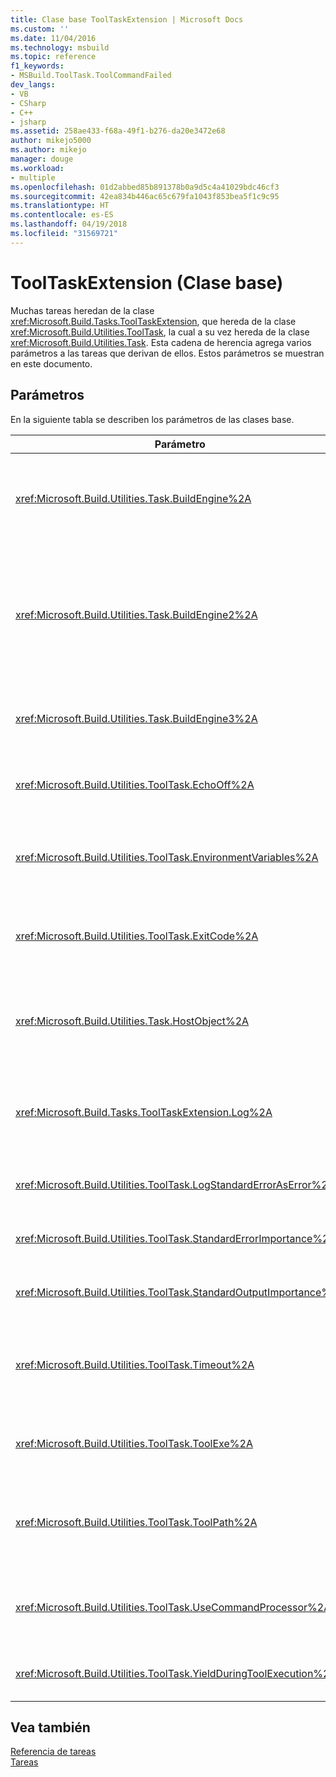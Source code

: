 ```yaml
---
title: Clase base ToolTaskExtension | Microsoft Docs
ms.custom: ''
ms.date: 11/04/2016
ms.technology: msbuild
ms.topic: reference
f1_keywords:
- MSBuild.ToolTask.ToolCommandFailed
dev_langs:
- VB
- CSharp
- C++
- jsharp
ms.assetid: 258ae433-f68a-49f1-b276-da20e3472e68
author: mikejo5000
ms.author: mikejo
manager: douge
ms.workload:
- multiple
ms.openlocfilehash: 01d2abbed85b891378b0a9d5c4a41029bdc46cf3
ms.sourcegitcommit: 42ea834b446ac65c679fa1043f853bea5f1c9c95
ms.translationtype: HT
ms.contentlocale: es-ES
ms.lasthandoff: 04/19/2018
ms.locfileid: "31569721"
---
```

# <a name="tooltaskextension-base-class"></a>ToolTaskExtension (Clase base)
Muchas tareas heredan de la clase <xref:Microsoft.Build.Tasks.ToolTaskExtension>, que hereda de la clase <xref:Microsoft.Build.Utilities.ToolTask>, la cual a su vez hereda de la clase <xref:Microsoft.Build.Utilities.Task>. Esta cadena de herencia agrega varios parámetros a las tareas que derivan de ellos. Estos parámetros se muestran en este documento.  
  
## <a name="parameters"></a>Parámetros  
 En la siguiente tabla se describen los parámetros de las clases base.  
  
|Parámetro|Description|  
|---------------|-----------------|  
|<xref:Microsoft.Build.Utilities.Task.BuildEngine%2A>|Parámetro <xref:Microsoft.Build.Framework.IBuildEngine> opcional.<br /><br /> Especifica la interfaz del motor de compilación disponible para las tareas. El motor de compilación establece automáticamente este parámetro para permitir que las tareas vuelvan a llamarlo.|  
|<xref:Microsoft.Build.Utilities.Task.BuildEngine2%2A>|Parámetro <xref:Microsoft.Build.Framework.IBuildEngine2> opcional.<br /><br /> Especifica la interfaz del motor de compilación disponible para las tareas. El motor de compilación establece automáticamente este parámetro para permitir que las tareas vuelvan a llamarlo.<br /><br /> Esta es una propiedad que permite que los autores de las tareas que heredan de esta clase no tengan que convertir el valor de `IBuildEngine` a `IBuildEngine2`.|  
|<xref:Microsoft.Build.Utilities.Task.BuildEngine3%2A>|Parámetro <xref:Microsoft.Build.Framework.IBuildEngine3> opcional.<br /><br /> Especifica la interfaz del motor de compilación proporcionado por el host.|  
|<xref:Microsoft.Build.Utilities.ToolTask.EchoOff%2A>|Parámetro `bool` opcional.<br /><br /> Cuando se establece en `true`, esta tarea pasa **/Q** a la línea de comandos cmd.exe de modo que la línea de comandos no se copie en stdout.|  
|<xref:Microsoft.Build.Utilities.ToolTask.EnvironmentVariables%2A>|Parámetro de matriz `String` opcional.<br /><br /> Matriz de pares de variables de entorno, separados por signos igual. Estas variables se pasan al ejecutable generado y, además, pasan el bloque de entorno normal o lo invalidan de manera selectiva.|  
|<xref:Microsoft.Build.Utilities.ToolTask.ExitCode%2A>|Parámetro de solo lectura de salida `Int32` opcional.<br /><br /> Especifica el código de salida proporcionado por el comando ejecutado. Si la tarea registró errores pero el proceso tenía un código de salida de 0 (correcto), se establece en -1.|  
|<xref:Microsoft.Build.Utilities.Task.HostObject%2A>|Parámetro <xref:Microsoft.Build.Framework.ITaskHost> opcional.<br /><br /> Especifica la instancia del objeto host (puede ser null). El motor de compilación establece esta propiedad si el IDE del host tiene un objeto host asociado a esta tarea concreta.|  
|<xref:Microsoft.Build.Tasks.ToolTaskExtension.Log%2A>|Parámetro de solo lectura <xref:Microsoft.Build.Utilities.TaskLoggingHelper> opcional.<br /><br /> Obtiene una instancia de una clase <xref:Microsoft.Build.Tasks.TaskLoggingHelperExtension> que contiene métodos de registro de tareas.|  
|<xref:Microsoft.Build.Utilities.ToolTask.LogStandardErrorAsError%2A>|Parámetro `bool` opcional.<br /><br /> Si `true`, todos los mensajes recibidos en el flujo de error estándar se registran como errores.|  
|<xref:Microsoft.Build.Utilities.ToolTask.StandardErrorImportance%2A>|Parámetro `String` opcional.<br /><br /> Importancia con la que se va a registrar el texto de la secuencia de salida estándar.|  
|<xref:Microsoft.Build.Utilities.ToolTask.StandardOutputImportance%2A>|Parámetro `String` opcional.<br /><br /> Importancia con la que se va a registrar el texto de la secuencia de salida estándar.|  
|<xref:Microsoft.Build.Utilities.ToolTask.Timeout%2A>|Parámetro `Int32` opcional virtual.<br /><br /> Especifica el tiempo en milisegundos después del cual se termina la tarea ejecutable. El valor predeterminado es `Int.MaxValue`, que indica que no hay período de tiempo de espera. El tiempo de espera se expresa en milisegundos.|  
|<xref:Microsoft.Build.Utilities.ToolTask.ToolExe%2A>|Parámetro `string` opcional virtual.<br /><br /> Los proyectos pueden implementarlo para invalidar ToolName. Las tareas pueden invalidarlo para conservar ToolName.|  
|<xref:Microsoft.Build.Utilities.ToolTask.ToolPath%2A>|Parámetro `string` opcional.<br /><br /> Especifica la ubicación desde donde la tarea carga el archivo ejecutable subyacente. Si no se especifica este parámetro, la tarea usa la ruta de instalación del SDK que se corresponde con la versión del marco de trabajo que está ejecutando [!INCLUDE[vstecmsbuild](../extensibility/internals/includes/vstecmsbuild_md.md)].|  
|<xref:Microsoft.Build.Utilities.ToolTask.UseCommandProcessor%2A>|Parámetro `bool` opcional.<br /><br /> Cuando se establece en `true`, esta tarea crea un archivo por lotes para la línea de comandos y lo ejecuta mediante el procesador de comandos, en lugar de ejecutar el comando directamente.|  
|<xref:Microsoft.Build.Utilities.ToolTask.YieldDuringToolExecution%2A>|Parámetro `bool` opcional.<br /><br /> Cuando se establece en `true`, esta tarea produce el nodo cuando se ejecuta la tarea.|  
  
## <a name="see-also"></a>Vea también  
 [Referencia de tareas](../msbuild/msbuild-task-reference.md)   
 [Tareas](../msbuild/msbuild-tasks.md)